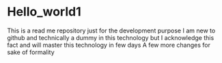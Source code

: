 # Hello_world1
This is a read me repository just for the development purpose
I am new to github and technically a dummy in this technology but I acknowledge this fact and will master this technology in few days
A few more changes for sake of formality
